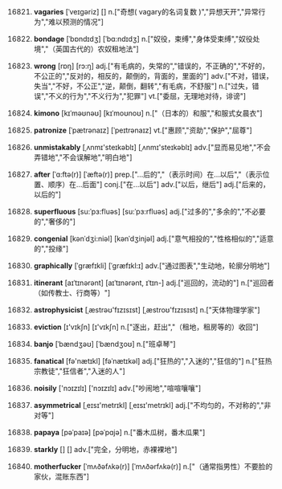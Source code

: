 16821. **vagaries**
[ˈveɪgəriz]  []
n.["奇想( vagary的名词复数 )","异想天开","异常行为","难以预测的情况"]  

16822. **bondage**
[ˈbɒndɪdʒ]  [ˈbɑ:ndɪdʒ]
n.["奴役，束缚","身体受束缚","奴役处境","（英国古代的）农奴租地法"]  

16823. **wrong**
[rɒŋ]  [rɔ:ŋ]
adj.["有毛病的，失常的","错误的，不正确的","不好的，不公正的","反对的，相反的，颠倒的，背面的，里面的"]  adv.["不对，错误，失当","不好，不公正","逆，颠倒，翻转","有毛病，不舒服"]  n.["过失，错误","不义的行为","不义行为","犯罪"]  vt.["委屈，无理地对待，诽谤"]  

16824. **kimono**
[kɪˈməʊnəʊ]  [kɪˈmoʊnoʊ]
n.["（日本的）和服","和服式女晨衣"]  

16825. **patronize**
[ˈpætrənaɪz]  [ˈpeɪtrənaɪz]
vt.["惠顾","资助","保护","屈尊"]  

16826. **unmistakably**
[ˌʌnmɪ'steɪkəblɪ]  [ˌʌnmɪ'steɪkəblɪ]
adv.["显而易见地","不会弄错地","不会误解地","明白地"]  

16827. **after**
[ˈɑ:ftə(r)]  [ˈæftə(r)]
prep.["…后的","（表示时间）在…以后","（表示位置、顺序）在…后面"]  conj.["在…以后"]  adv.["以后，继后"]  adj.["后来的，以后的"]  

16828. **superfluous**
[su:ˈpɜ:fluəs]  [su:ˈpɜ:rfluəs]
adj.["过多的","多余的","不必要的","奢侈的"]  

16829. **congenial**
[kənˈdʒi:niəl]  [kənˈdʒinjəl]
adj.["意气相投的","性格相似的","适意的","投缘"]  

16830. **graphically**
[ˈgræfɪkli]  [ˈɡræfɪkl:ɪ]
adv.["通过图表","生动地，轮廓分明地"]  

16831. **itinerant**
[aɪˈtɪnərənt]  [aɪˈtɪnərənt, ɪˈtɪn-]
adj.["巡回的，流动的"]  n.["巡回者（如传教士、行商等）"]  

16832. **astrophysicist**
[ˌæstrəʊ'fɪzɪsɪst]  [ˌæstroʊ'fɪzɪsɪst]
n.["天体物理学家"]  

16833. **eviction**
[ɪ'vɪkʃn]  [ɪ'vɪkʃn]
n.["逐出，赶出","（租地，租房等的）收回"]  

16834. **banjo**
[ˈbændʒəʊ]  [ˈbændʒoʊ]
n.["班卓琴"]  

16835. **fanatical**
[fə'nætɪkl]  [fəˈnætɪkəl]
adj.["狂热的","入迷的","狂信的"]  n.["狂热宗教徒","狂信者","入迷的人"]  

16836. **noisily**
['nɔɪzɪlɪ]  ['nɔɪzɪlɪ]
adv.["吵闹地","喧喧嚷嚷"]  

16837. **asymmetrical**
[ˌeɪsɪ'metrɪkl]  [ˌeɪsɪ'metrɪkl]
adj.["不均匀的，不对称的","非对等"]  

16838. **papaya**
[pəˈpaɪə]  [pəˈpɑjə]
n.["番木瓜树，番木瓜果"]  

16839. **starkly**
[]  []
adv.["完全，分明地，赤裸裸地"]  

16840. **motherfucker**
[ˈmʌðəfʌkə(r)]  [ˈmʌðərfʌkə(r)]
n.["（通常指男性）不要脸的家伙，混账东西"]  

